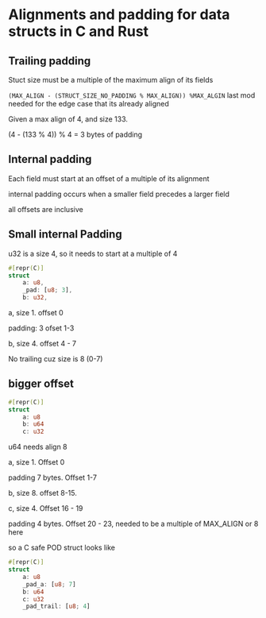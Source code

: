 # Alignments and padding for data structs in C and Rust

## Trailing padding

Stuct size must be a multiple of the maximum align of its fields

`(MAX_ALIGN - (STRUCT_SIZE_NO_PADDING % MAX_ALIGN)) %MAX_ALGIN` last mod needed for the edge case that its already aligned

Given a max align of 4, and size 133.

(4 - (133 % 4)) % 4 = 3 bytes of padding

## Internal padding

Each field must start at an offset of a multiple of its alignment

internal padding occurs when a smaller field precedes a larger field

all offsets are inclusive

## Small internal Padding

u32 is a size 4, so it needs to start at a multiple of 4
```rust
#[repr(C)]
struct
    a: u8,
    _pad: [u8; 3],
    b: u32,
```

a, size 1. offset 0

padding: 3 ofset 1-3

b, size 4. offset 4 - 7

No trailing cuz size is 8 (0-7)


## bigger offset

```rust
#[repr(C)]
struct
    a: u8
    b: u64
    c: u32
```

u64 needs align 8

a, size 1. Offset 0

padding 7 bytes. Offset 1-7

b, size 8. offset 8-15.

c, size 4. Offset 16 - 19

padding 4 bytes. Offset 20 - 23, needed to be a multiple of MAX_ALIGN or 8 here

so a C safe POD struct looks like

```rust
#[repr(C)]
struct
    a: u8
    _pad_a: [u8; 7]
    b: u64
    c: u32
    _pad_trail: [u8; 4]
```

